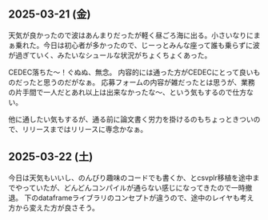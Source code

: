 ## 2025-03-21 (金)

天気が良かったので波はあんまりだったが軽く昼ごろ海に出る。小さいなりにまぁ乗れた。今日は初心者が多かったので、じーっとみんな座って誰も乗らずに波が過ぎていく、みたいなシュールな状況がちょくちょくあった。

CEDEC落ちた〜！ぐぬぬ、無念。
内容的には通った方がCEDECにとって良いものだったと思うのだがなぁ。
応募フォームの内容が雑だったとは思うが、業務の片手間で一人だとあれ以上は出来なかったな〜、という気もするので仕方ない。

他に通したい気もするが、通る前に論文書く労力を掛けるのもちょっときついので、リリースまではリリースに専念かなぁ。

## 2025-03-22 (土)

今日は天気もいいし、のんびり趣味のコードでも書くか、とcsvplr移植を途中までやっていたが、どんどんコンパイルが通らない感じになってきたので一時撤退。
下のdataframeライブラリのコンセプトが違うので、途中のレイヤも考え方から変えた方が良さそう。